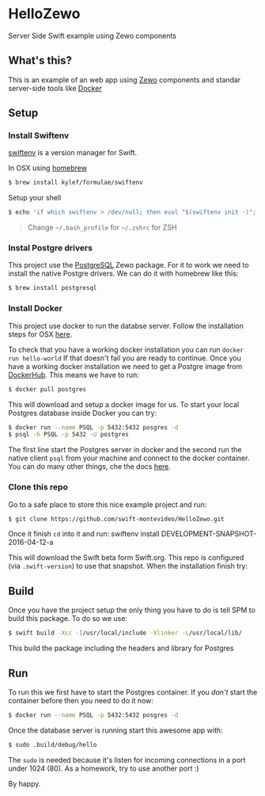 # HelloZewo
Server Side Swift example using Zewo components

## What's this?
This is an example of an web app using [Zewo](http://www.zewo.io/) components and standar server-side tools like [Docker](https://www.docker.com/)

## Setup

### Install Swiftenv
[swiftenv](https://github.com/kylef/swiftenv) is a version manager for Swift.

In OSX using [homebrew](http://brew.sh/)
```sh
$ brew install kylef/formulae/swiftenv
```

Setup your shell
```sh
$ echo 'if which swiftenv > /dev/null; then eval "$(swiftenv init -)"; fi' >> ~/.bash_profile
```
> Change `~/.bash_profile` for `~/.zshrc` for ZSH

### Instal Postgre drivers
This project use the [PostgreSQL](https://github.com/Zewo/PostgreSQL) Zewo package. For it to work we need to install the native Postgre drivers. We can do it with homebrew like this:
```sh
$ brew install postgresql
```

### Install Docker
This project use docker to run the databse server. Follow the installation steps for OSX [here](https://www.docker.com/products/docker-toolbox).

To check that you have a working docker installation you can run `docker run hello-world` If that doesn't fail you are ready to continue.
Once you have a working docker installation we need to get a Postgre image from [DockerHub](https://hub.docker.com/). This means we have to run:
```sh
$ docker pull postgres
```

This will download and setup a docker image for us. To start your local Postgres database inside Docker you can try:
```sh
$ docker run --name PSQL -p 5432:5432 posgres -d
$ psql -h PSQL -p 5432 -U postgres
```

The first line start the Postgres server in docker and the second run the native client `psql` from your machine and connect to the docker container.
You can do many other things, che the docs [here](https://hub.docker.com/_/postgres/).

### Clone this repo
Go to a safe place to store this nice example project and run:
```sh
$ git clone https://github.com/swift-montevideo/HelloZewo.git
```

Once it finish `cd` into it and run:
swiftenv install DEVELOPMENT-SNAPSHOT-2016-04-12-a

This will download the Swift beta form Swift.org. This repo is configured (via `.swift-version`) to use that snapshot. When the installation finish try:

## Build
Once you have the project setup the only thing you have to do is tell SPM to build this package. To do so we use:
```sh
$ swift build -Xcc -I/usr/local/include -Xlinker -L/usr/local/lib/
```

This build the package including the headers and library for Postgres

## Run
To run this we first have to start the Postgres container. If you *don't* start the container before then you need to do it now:
```sh
$ docker run --name PSQL -p 5432:5432 posgres -d
```

Once the database server is running start this awesome app with:
```sh
$ sudo .build/debug/hello
```

The `sudo` is needed because it's listen for incoming connections in a port under 1024 (80). As a homework, try to use another port :)

By happy.
